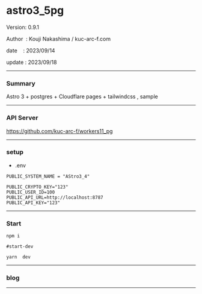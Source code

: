 ﻿# astro3_5pg

 Version: 0.9.1

 Author  : Kouji Nakashima / kuc-arc-f.com

 date    : 2023/09/14

 update  : 2023/09/18 
***
### Summary

Astro 3 + postgres + Cloudflare pages + tailwindcss , sample

***
### API Server

https://github.com/kuc-arc-f/workers11_pg

***
### setup
* .env

```
PUBLIC_SYSTEM_NAME = "AStro3_4"

PUBLIC_CRYPTO_KEY="123"
PUBLIC_USER_ID=100
PUBLIC_API_URL=http://localhost:8787
PUBLIC_API_KEY="123"
```

***
### Start

```
npm i

#start-dev

yarn  dev
```

***
### blog


***

